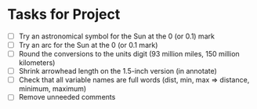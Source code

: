# Tasks for Project
- [ ] Try an astronomical symbol for the Sun at the 0 (or 0.1) mark
- [ ] Try an arc for the Sun at the 0 (or 0.1 mark)
- [ ] Round the conversions to the units digit (93 million miles, 150 million kilometers)
- [ ] Shrink arrowhead length on the 1.5-inch version (in annotate)
- [ ] Check that all variable names are full words (dist, min, max => distance, minimum, maximum)
- [ ] Remove unneeded comments
